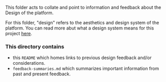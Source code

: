 
This folder acts to collate and point to information and feedback about the Design of the platform.

For this folder, "design" refers to the aesthetics and design system of the platform. You can read more abut what a design system means for this project [here](https://www.invisionapp.com/inside-design/guide-to-design-systems/). 

### This directory contains 
- this `README` which homes links to previous design feedback and/or considerations. 
- `feedback-summaries.md` which summarizes important information from past and present feedback.
